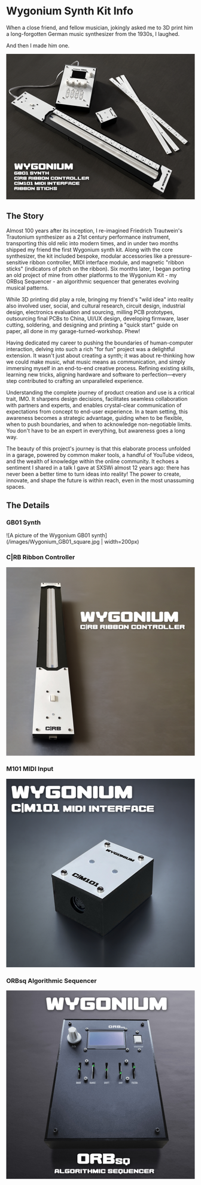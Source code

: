 # Wygonium Synth Kit Info

When a close friend, and fellow musician, jokingly asked me to 3D print him a long-forgotten German music synthesizer from the 1930s, I laughed. 

And then I made him one.

![A picture of several electronic devices that comprised the initial Wygonium synthesizer kit.](/images/WygoniumKit.png)

## The Story

Almost 100 years after its inception, I re-imagined Friedrich Trautwein's Trautonium synthesizer as a 21st century performance instrument, transporting this old relic into modern times, and in under two months shipped my friend the first Wygonium synth kit. Along with the core synthesizer, the kit included bespoke, modular accessories like a pressure-sensitive ribbon controller, MIDI interface module, and magnetic "ribbon sticks" (indicators of pitch on the ribbon). Six months later, I began porting an old project of mine from other platforms to the Wygonium Kit - my ORBsq Sequencer - an algorithmic sequencer that generates evolving musical patterns. 

While 3D printing did play a role, bringing my friend's "wild idea" into reality also involved user, social, and cultural research, circuit design, industrial design, electronics evaluation and sourcing, milling PCB prototypes, outsourcing final PCBs to China, UI/UX design, developing firmware, laser cutting, soldering, and designing and printing a "quick start" guide on <gulp> paper, all done in my garage-turned-workshop. Phew!

Having dedicated my career to pushing the boundaries of human-computer interaction, delving into such a rich "for fun" project was a delightful extension. It wasn't just about creating a synth; it was about re-thinking how we could make music, what music means as communication, and simply immersing myself in an end-to-end creative process. Refining existing skills, learning new tricks, aligning hardware and software to perfection—every step contributed to crafting an unparalleled experience.

Understanding the complete journey of product creation and use is a critical trait, IMO. It sharpens design decisions, facilitates seamless collaboration with partners and experts, and enables crystal-clear communication of expectations from concept to end-user experience. In a team setting, this awareness becomes a strategic advantage, guiding when to be flexible, when to push boundaries, and when to acknowledge non-negotiable limits. You don't have to be an expert in everything, but awareness goes a long way.

The beauty of this project's journey is that this elaborate process unfolded in a garage, powered by common maker tools, a handful of YouTube videos, and the wealth of knowledge within the online community. It echoes a sentiment I shared in a talk I gave at SXSWi almost 12 years ago: there has never been a better time to turn ideas into reality! The power to create, innovate, and shape the future is within reach, even in the most unassuming spaces.

## The Details

### GB01 Synth

![A picture of the Wygonium GB01 synth](/images/Wygonium_GB01_square.jpg | width=200px)

### C|RB Ribbon Controller
![A picture of the Wygonium C|RB ribbon controller](/images/Wygonium_CRB_square.jpg)

### M101 MIDI Input

![A picture of the Wygonium M101 MIDI interface](/images/Wygonium_M101_square.jpg)

### ORBsq Algorithmic Sequencer

![A picture of the Wygonium ORBsq sequencer](/images/Wygonium_ORBsq_square.jpg)
